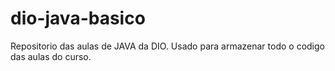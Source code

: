 # dio-java-basico
Repositorio das aulas de JAVA da DIO. Usado para armazenar todo o codigo das aulas do curso.
